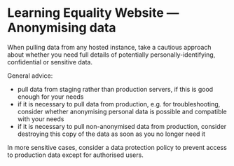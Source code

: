 # Learning Equality Website — Anonymising data

When pulling data from any hosted instance, take a cautious approach about whether you need full details of potentially personally-identifying, confidential or sensitive data.

General advice:

- pull data from staging rather than production servers, if this is good enough for your needs
- if it is necessary to pull data from production, e.g. for troubleshooting, consider whether anonymising personal data is possible and compatible with your needs
- if it is necessary to pull non-anonymised data from production, consider destroying this copy of the data as soon as you no longer need it

In more sensitive cases, consider a data protection policy to prevent access to production data except for authorised users.
